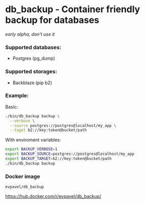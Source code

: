 # db_backup - Container friendly backup for databases

_early alpha, don't use it_

### Supported databases:

* Postgres (pg_dump)

### Supported storages:

* Backblaze (pip b2)

### Example:

Basic:

```sh
./bin/db_backup backup \
  --verbose \
  --source postgres://postgres@localhost/my_app \
  --taget b2://key:token@bucket/path

```

With enviroment variables:

```sh
export BACKUP_VERBOSE=1
export BACKUP_SOURCE=postgres://postgres@localhost/my_app
export BACKUP_TARGET=b2://key:token@bucket/path
./bin/db_backup backup
```

### Docker image

```
evpavel/db_backup
```

https://hub.docker.com/r/evpavel/db_backup/
